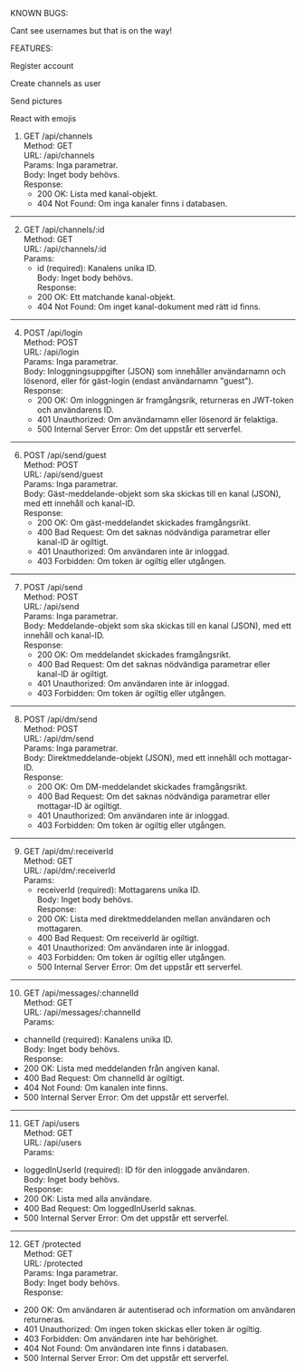 KNOWN BUGS:

Cant see usernames but that is on the way!

FEATURES:

Register account

Create channels as user

Send pictures

React with emojis

1. GET /api/channels  
   Method: GET  
   URL: /api/channels  
   Params: Inga parametrar.  
   Body: Inget body behövs.  
   Response:
    - 200 OK: Lista med kanal-objekt.
    - 404 Not Found: Om inga kanaler finns i databasen.

---

2. GET /api/channels/:id  
   Method: GET  
   URL: /api/channels/:id  
   Params:
    - id (required): Kanalens unika ID.  
      Body: Inget body behövs.  
      Response:
    - 200 OK: Ett matchande kanal-objekt.
    - 404 Not Found: Om inget kanal-dokument med rätt id finns.

---

4. POST /api/login  
   Method: POST  
   URL: /api/login  
   Params: Inga parametrar.  
   Body: Inloggningsuppgifter (JSON) som innehåller användarnamn och lösenord, eller för gäst-login (endast användarnamn "guest").  
   Response:
    - 200 OK: Om inloggningen är framgångsrik, returneras en JWT-token och användarens ID.
    - 401 Unauthorized: Om användarnamn eller lösenord är felaktiga.
    - 500 Internal Server Error: Om det uppstår ett serverfel.

---

6. POST /api/send/guest  
   Method: POST  
   URL: /api/send/guest  
   Params: Inga parametrar.  
   Body: Gäst-meddelande-objekt som ska skickas till en kanal (JSON), med ett innehåll och kanal-ID.  
   Response:
    - 200 OK: Om gäst-meddelandet skickades framgångsrikt.
    - 400 Bad Request: Om det saknas nödvändiga parametrar eller kanal-ID är ogiltigt.
    - 401 Unauthorized: Om användaren inte är inloggad.
    - 403 Forbidden: Om token är ogiltig eller utgången.

---

7. POST /api/send  
   Method: POST  
   URL: /api/send  
   Params: Inga parametrar.  
   Body: Meddelande-objekt som ska skickas till en kanal (JSON), med ett innehåll och kanal-ID.  
   Response:
    - 200 OK: Om meddelandet skickades framgångsrikt.
    - 400 Bad Request: Om det saknas nödvändiga parametrar eller kanal-ID är ogiltigt.
    - 401 Unauthorized: Om användaren inte är inloggad.
    - 403 Forbidden: Om token är ogiltig eller utgången.

---

8. POST /api/dm/send  
   Method: POST  
   URL: /api/dm/send  
   Params: Inga parametrar.  
   Body: Direktmeddelande-objekt (JSON), med ett innehåll och mottagar-ID.  
   Response:
    - 200 OK: Om DM-meddelandet skickades framgångsrikt.
    - 400 Bad Request: Om det saknas nödvändiga parametrar eller mottagar-ID är ogiltigt.
    - 401 Unauthorized: Om användaren inte är inloggad.
    - 403 Forbidden: Om token är ogiltig eller utgången.

---

9. GET /api/dm/:receiverId  
   Method: GET  
   URL: /api/dm/:receiverId  
   Params:
    - receiverId (required): Mottagarens unika ID.  
      Body: Inget body behövs.  
      Response:
    - 200 OK: Lista med direktmeddelanden mellan användaren och mottagaren.
    - 400 Bad Request: Om receiverId är ogiltigt.
    - 401 Unauthorized: Om användaren inte är inloggad.
    - 403 Forbidden: Om token är ogiltig eller utgången.
    - 500 Internal Server Error: Om det uppstår ett serverfel.

---

10. GET /api/messages/:channelId  
    Method: GET  
    URL: /api/messages/:channelId  
    Params:

-   channelId (required): Kanalens unika ID.  
    Body: Inget body behövs.  
    Response:
-   200 OK: Lista med meddelanden från angiven kanal.
-   400 Bad Request: Om channelId är ogiltigt.
-   404 Not Found: Om kanalen inte finns.
-   500 Internal Server Error: Om det uppstår ett serverfel.

---

11. GET /api/users  
    Method: GET  
    URL: /api/users  
    Params:

-   loggedInUserId (required): ID för den inloggade användaren.  
    Body: Inget body behövs.  
    Response:
-   200 OK: Lista med alla användare.
-   400 Bad Request: Om loggedInUserId saknas.
-   500 Internal Server Error: Om det uppstår ett serverfel.

---

12. GET /protected  
    Method: GET  
    URL: /protected  
    Params: Inga parametrar.  
    Body: Inget body behövs.  
    Response:

-   200 OK: Om användaren är autentiserad och information om användaren returneras.
-   401 Unauthorized: Om ingen token skickas eller token är ogiltig.
-   403 Forbidden: Om användaren inte har behörighet.
-   404 Not Found: Om användaren inte finns i databasen.
-   500 Internal Server Error: Om det uppstår ett serverfel.
